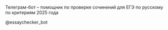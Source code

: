 Телеграм-бот – помощник по проверке сочинений для ЕГЭ по русскому по критериям 2025 года

@essaychecker_bot
